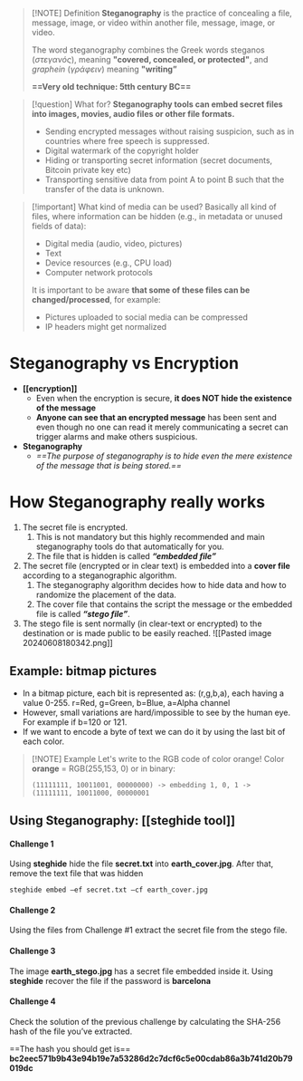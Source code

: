 
> [!NOTE] Definition
> **Steganography** is the practice of concealing a file, message, image, or video within another file, message, image, or video. 
> 
> The word steganography combines the Greek words steganos (*στεγανός*), meaning **"covered, concealed, or protected"**, and *graphein* (*γράφειν*) meaning **"writing”**
> 
> **==Very old technique: 5tth century BC==**

> [!question] What for?
> **Steganography tools can embed secret files into images, movies, audio files or other file formats.**
> - Sending encrypted messages without raising suspicion, such as in countries where free speech is suppressed.
> - Digital watermark of the copyright holder
> - Hiding or transporting secret information (secret documents, Bitcoin private key etc)
> - Transporting sensitive data from point A to point B such that the transfer of the data is unknown.

> [!important] What kind of media can be used?
> Basically all kind of files, where information can be hidden (e.g., in metadata or unused fields of data):
> - Digital media (audio, video, pictures)
> - Text
> - Device resources (e.g., CPU load)
> - Computer network protocols
> 
> It is important to be aware **that some of these files can be changed/processed**, for example:
> - Pictures uploaded to social media can be compressed
> - IP headers might get normalized
# Steganography vs Encryption
- **[[encryption]]**
	- Even when the encryption is secure, **it does NOT hide the existence of the message**
	- **Anyone can see that an encrypted message** has been sent and even though no one can read it merely communicating a secret can trigger alarms and make others suspicious.
- **Steganography**
	- *==The purpose of steganography is to hide even the mere existence of the message that is being stored.==*

# How Steganography really works
1. The secret file is encrypted.
	1. This is not mandatory but this highly recommended and main steganography tools do that automatically for you.
	2. The file that is hidden is called ***“embedded file”***
2. The secret file (encrypted or in clear text) is embedded into a **cover file** according to a steganographic algorithm.
	1. The steganography algorithm decides how to hide data and how to randomize the placement of the data.
	2. The cover file that contains the script the message or the embedded file is called ***“stego file”***.
3. The stego file is sent normally (in clear-text or encrypted) to the destination or is made public to be easily reached.
![[Pasted image 20240608180342.png]]

## Example: bitmap pictures
- In a bitmap picture, each bit is represented as: (r,g,b,a), each having a value 0-255. r=Red, g=Green, b=Blue, a=Alpha channel
- However, small variations are hard/impossible to see by the human eye. For example if b=120 or 121.
- If we want to encode a byte of text we can do it by using the last bit of each color.

> [!NOTE] Example
> Let's write to the RGB code of color orange!
> Color **orange** = RGB(255,153, 0) or in binary:
> ```
> (11111111, 10011001, 00000000) -> embedding 1, 0, 1 -> (11111111, 10011000, 00000001
> ```

## Using Steganography: [[steghide tool]]
#### Challenge 1
Using **steghide** hide the file **secret.txt** into **earth_cover.jpg**. After that, remove the text file that was hidden
```shell
steghide embed –ef secret.txt –cf earth_cover.jpg
```

#### Challenge 2
Using the files from Challenge #1 extract the secret file from the stego file.

#### Challenge 3
The image **earth_stego.jpg** has a secret file embedded inside it. Using **steghide** recover the file if the password is **barcelona**
#### Challenge 4
Check the solution of the previous challenge by calculating the SHA-256 hash of the file you’ve extracted.

==The hash you should get is== **bc2eec571b9b43e94b19e7a53286d2c7dcf6c5e00cdab86a3b741d20b79019dc**


